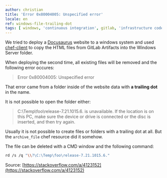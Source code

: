 ```yaml
---
author: christian
title: 'Error 0x80004005: Unspecified error'
locale: en
ref: windows-file-trailing-dot
tags: [ windows, 'continuous integration', gitlab, 'infrastructure code' ]
---
```


We tried to deploy a [Docusaurus][docu] website to a windows
system and used [chef-client][chef] to copy the HTML files
from GitLab Artifacts into the Windows Server folder.

[chef]: https://docs.chef.io/chef_client_overview/
[docu]: https://docusaurus.io/

When deploying the second time, all existing files will be removed and
the following error occures:

> Error 0x80004005: Unspecified error

That error came from a folder inside of the website data 
with **a trailing dot** in the name.

It is not possible to open the folder either:

> C:\Temp\foo\release-7.21.1015.6. is unavailable. If the location is on this PC,
> make sure the device or drive is connected or the disc is inserted, and then try again.

Usually it is not possible to create files or folders with a trailing
dot at all. But the `archive_file` chef resource did it somehow.

The file can be deleted with a CMD window and the following command:

```sh
rd /s /q "\\?\C:\Temp\foo\release-7.21.1015.6."
```

Source: [https://stackoverflow.com/a/4123152](https://stackoverflow.com/a/4123152)
